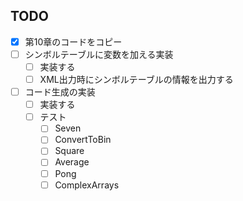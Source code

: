 ## TODO
- [x] 第10章のコードをコピー
- [ ] シンボルテーブルに変数を加える実装
    - [ ] 実装する
    - [ ] XML出力時にシンボルテーブルの情報を出力する
- [ ] コード生成の実装
    - [ ] 実装する
    - [ ] テスト
        - [ ] Seven
        - [ ] ConvertToBin
        - [ ] Square
        - [ ] Average
        - [ ] Pong
        - [ ] ComplexArrays
